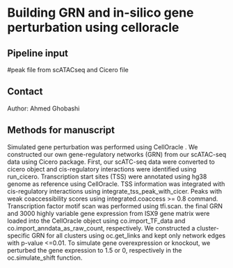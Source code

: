 # Building GRN and in-silico gene perturbation using celloracle


## Pipeline input
#peak file from scATACseq and Cicero file



## Contact

Author: Ahmed Ghobashi

## Methods for manuscript

Simulated gene perturbation was performed using CellOracle . We constructed our own gene-regulatory networks (GRN) from our scATAC-seq data using Cicero package. First, our scATC-seq data were converted to cicero object and cis-regulatory interactions were identified using run_cicero. Transcription start sites (TSS) were annotated using hg38 genome as reference using CellOracle. TSS information was integrated with cis-regulatory interactions using integrate_tss_peak_with_cicer. Peaks with weak coaccessibility scores using integrated.coaccess >= 0.8 command. Transcription factor motif scan was performed using tfi.scan. the final GRN and 3000 highly variable gene expression from ISX9 gene matrix were loaded into the CellOracle object using co.import_TF_data and co.import_anndata_as_raw_count, respectively. We constructed a
cluster-specific GRN for all clusters using oc.get_links and kept only network edges with p-value <=0.01. To simulate gene overexpression or knockout, we perturbed the gene expression to 1.5 or 0, respectively in the oc.simulate_shift function.


